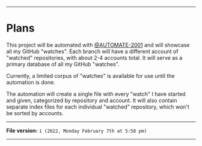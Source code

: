 
***

# Plans

This project will be automated with [@AUTOMATE-2001](https://github.com/AUTOMATE-2001/) and will showcase all my GitHub "watches". Each branch will have a different account of "watched" repositories, with about 2-4 accounts total. It will serve as a primary database of all my GitHub "watches".

Currently, a limited corpus of "watches" is available for use until the automation is done.

The automation will create a single file with every "watch" I have started and given, categorized by repository and account. It will also contain separate index files for each individual "watched" repository, which won't be sorted by accounts.

***

**File version:** `1 (2022, Monday February 7th at 5:58 pm)`

***
